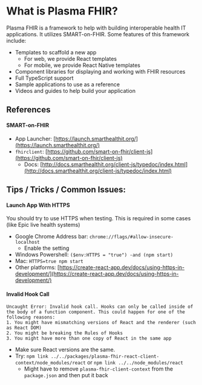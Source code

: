 # What is Plasma FHIR?

Plasma FHIR is a framework to help with building interoperable health IT applications. It utilizes SMART-on-FHIR. Some features of this framework include:

* Templates to scaffold a new app
  * For web, we provide React templates
  * For mobile, we provide React Native templates
* Component libraries for displaying and working with FHIR resources
* Full TypeScript support
* Sample applications to use as a reference
* Videos and guides to help build your application

## References

#### SMART-on-FHIR

* App Launcher: [https://launch.smarthealthit.org/](https://launch.smarthealthit.org/)
* `fhirclient`: [https://github.com/smart-on-fhir/client-js](https://github.com/smart-on-fhir/client-js)
  * Docs: [http://docs.smarthealthit.org/client-js/typedoc/index.html](http://docs.smarthealthit.org/client-js/typedoc/index.html)

## Tips / Tricks / Common Issues:

#### Launch App With HTTPS

You should try to use HTTPS when testing. This is required in some cases (like Epic live health systems)

* Google Chrome Address bar: `chrome://flags/#allow-insecure-localhost`
  * Enable the setting
* Windows Powershell: `($env:HTTPS = "true") -and (npm start)`
* Mac: `HTTPS=true npm start`
* Other platforms: [https://create-react-app.dev/docs/using-https-in-development/](https://create-react-app.dev/docs/using-https-in-development/)

#### Invalid Hook Call

```
Uncaught Error: Invalid hook call. Hooks can only be called inside of the body of a function component. This could happen for one of the following reasons:
1. You might have mismatching versions of React and the renderer (such as React DOM)
2. You might be breaking the Rules of Hooks
3. You might have more than one copy of React in the same app
```

* Make sure React versions are the same.
* Try: `npm link ../../packages/plasma-fhir-react-client-context/node_modules/react` or `npm link ../../node_modules/react`
  * Might have to remove `plasma-fhir-client-context` from the `package.json` and then put it back
